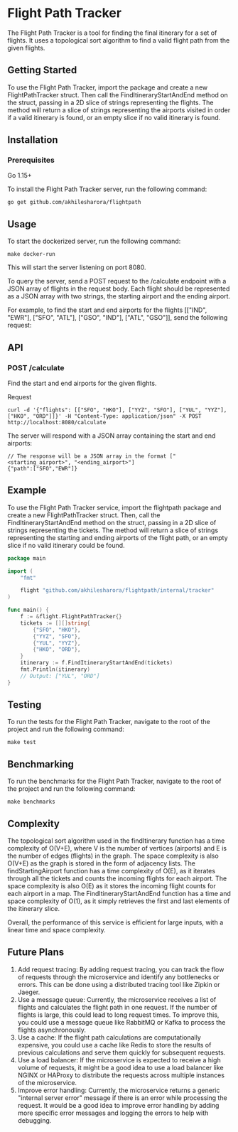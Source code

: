 # Flight Path Tracker
The Flight Path Tracker is a tool for finding the final itinerary for a set of flights. It uses a topological sort algorithm to find a valid flight path from the given flights.

## Getting Started
To use the Flight Path Tracker, import the package and create a new FlightPathTracker struct. Then call the FindItineraryStartAndEnd method on the struct, passing in a 2D slice of strings representing the flights. The method will return a slice of strings representing the airports visited in order if a valid itinerary is found, or an empty slice if no valid itinerary is found.


## Installation

### Prerequisites
Go 1.15+

To install the Flight Path Tracker server, run the following command:

```shell
go get github.com/akhilesharora/flightpath
```


## Usage
To start the dockerized server, run the following command:

```shell
make docker-run
```
This will start the server listening on port 8080.

To query the server, send a POST request to the /calculate endpoint with a JSON array of flights in the request body. Each flight should be represented as a JSON array with two strings, the starting airport and the ending airport.

For example, to find the start and end airports for the flights [["IND", "EWR"], ["SFO", "ATL"], ["GSO", "IND"], ["ATL", "GSO"]], send the following request:

## API

### POST /calculate
Find the start and end airports for the given flights.

Request

```shell
curl -d '{"flights": [["SFO", "HKO"], ["YYZ", "SFO"], ["YUL", "YYZ"], ["HKO", "ORD"]]}' -H "Content-Type: application/json" -X POST http://localhost:8080/calculate
```

The server will respond with a JSON array containing the start and end airports:


```shell
// The response will be a JSON array in the format ["<starting_airport>", "<ending_airport>"]
{"path":["SFO","EWR"]}
```

## Example
To use the Flight Path Tracker service, import the flightpath package and create a new FlightPathTracker struct. Then, call the FindItineraryStartAndEnd method on the struct, passing in a 2D slice of strings representing the tickets. The method will return a slice of strings representing the starting and ending airports of the flight path, or an empty slice if no valid itinerary could be found.

```go
package main

import (
	"fmt"

	flight "github.com/akhilesharora/flightpath/internal/tracker"
)

func main() {
	f := &flight.FlightPathTracker{}
	tickets := [][]string{
		{"SFO", "HKO"},
		{"YYZ", "SFO"},
		{"YUL", "YYZ"},
		{"HKO", "ORD"},
	}
	itinerary := f.FindItineraryStartAndEnd(tickets)
	fmt.Println(itinerary)
	// Output: ["YUL", "ORD"]
}

```
## Testing
To run the tests for the Flight Path Tracker, navigate to the root of the project and run the following command:

```shell
make test
```

## Benchmarking
To run the benchmarks for the Flight Path Tracker, navigate to the root of the project and run the following command:

```shell
make benchmarks
```

## Complexity
The topological sort algorithm used in the findItinerary function has a time complexity of O(V+E), where V is the number of vertices (airports) and E is the number of edges (flights) in the graph. The space complexity is also O(V+E) as the graph is stored in the form of adjacency lists. The findStartingAirport function has a time complexity of O(E), as it iterates through all the tickets and counts the incoming flights for each airport. The space complexity is also O(E) as it stores the incoming flight counts for each airport in a map. The FindItineraryStartAndEnd function has a time and space complexity of O(1), as it simply retrieves the first and last elements of the itinerary slice.

Overall, the performance of this service is efficient for large inputs, with a linear time and space complexity.

## Future Plans
1. Add request tracing: By adding request tracing, you can track the flow of requests through the microservice and identify any bottlenecks or errors. This can be done using a distributed tracing tool like Zipkin or Jaeger.
2. Use a message queue: Currently, the microservice receives a list of flights and calculates the flight path in one request. If the number of flights is large, this could lead to long request times. To improve this, you could use a message queue like RabbitMQ or Kafka to process the flights asynchronously.
3. Use a cache: If the flight path calculations are computationally expensive, you could use a cache like Redis to store the results of previous calculations and serve them quickly for subsequent requests.
4. Use a load balancer: If the microservice is expected to receive a high volume of requests, it might be a good idea to use a load balancer like NGINX or HAProxy to distribute the requests across multiple instances of the microservice.
5. Improve error handling: Currently, the microservice returns a generic "internal server error" message if there is an error while processing the request. It would be a good idea to improve error handling by adding more specific error messages and logging the errors to help with debugging.

